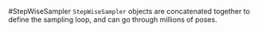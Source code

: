 #StepWiseSampler
`StepWiseSampler` objects are concatenated together to define the sampling loop, and can go through millions of poses.
